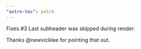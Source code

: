 ```yaml
---
"astro-toc": patch
---
```


Fixes #3 Last subheader was skipped during render.

Thanks @newvicklee for pointing that out.
